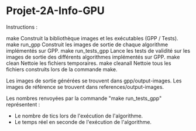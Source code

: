 Projet-2A-Info-GPU
==================

Instructions :

make			Construit la bibliothèque images et les exécutables (GPP / Tests).
make run_gpp		Construit les images de sortie de chaque algorithme implémentés sur GPP.
make run_tests_gpp	Lance les tests de validité sur les images de sortie des différents algorithmes implémentés sur GPP.
make clean		Nettoie les fichiers temporaires.
make cleanall		Nettoie tous les fichiers construits lors de la commande make. 

Les images de sortie générées se trouvent dans gpp/output-images.
Les images de référence se trouvent dans references/output-images.

Les nombres renvoyées par la commande "make run_tests_gpp" représentent :
- Le nombre de tics lors de l'exécution de l'algorithme.
- Le temps réel en seconde de l'exécution de l'algorithme.